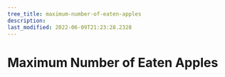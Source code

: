 ```yaml
---
tree_title: maximum-number-of-eaten-apples
description: 
last_modified: 2022-06-09T21:23:28.2328
---
```


# Maximum Number of Eaten Apples

